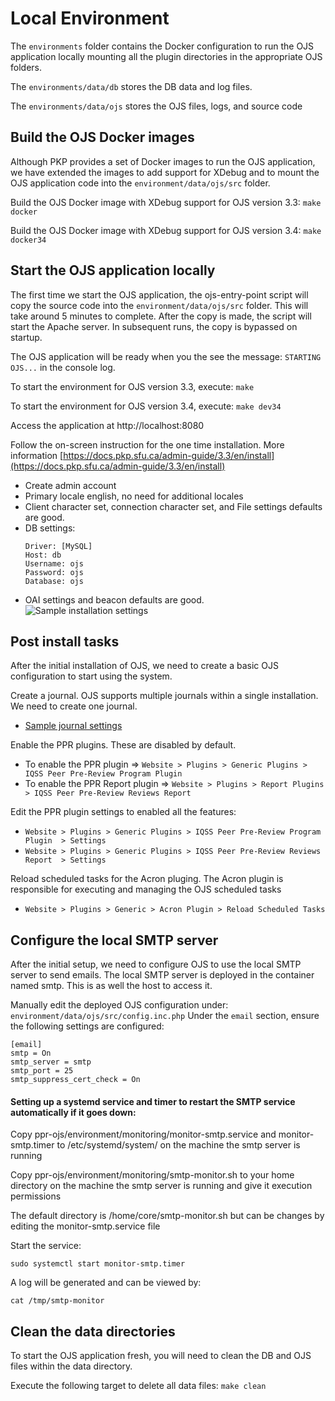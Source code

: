 # Local Environment
The ``environments`` folder contains the Docker configuration to run the OJS application locally
mounting all the plugin directories in the appropriate OJS folders.

The ``environments/data/db`` stores the DB data and log files.

The ``environments/data/ojs`` stores the OJS files, logs, and source code

## Build the OJS Docker images
Although PKP provides a set of Docker images to run the OJS application, we have extended the images to add support
for XDebug and to mount the OJS application code into the ``environment/data/ojs/src`` folder.

Build the OJS Docker image with XDebug support for OJS version 3.3:
``make docker``

Build the OJS Docker image with XDebug support for OJS version 3.4:
``make docker34``

## Start the OJS application locally
The first time we start the OJS application, the ojs-entry-point script will copy the source code into the ``environment/data/ojs/src`` folder.
This will take around 5 minutes to complete. After the copy is made, the script will start the Apache server. In subsequent runs, the copy is bypassed on startup.

The OJS application will be ready when you the see the message: ``STARTING OJS...`` in the console log.

To start the environment for OJS version 3.3, execute:
``make``

To start the environment for OJS version 3.4, execute:
``make dev34``

Access the application at http://localhost:8080

Follow the on-screen instruction for the one time installation. More information [https://docs.pkp.sfu.ca/admin-guide/3.3/en/install](https://docs.pkp.sfu.ca/admin-guide/3.3/en/install)

 - Create admin account
 - Primary locale english, no need for additional locales
 - Client character set, connection character set, and File settings defaults are good.
 - DB settings:
    ```
    Driver: [MySQL]
    Host: db
    Username: ojs
    Password: ojs
    Database: ojs
    ```
 - OAI settings and beacon defaults are good.
 ![Sample installation settings](/img/ojs-installation-settings.png)

## Post install tasks
After the initial installation of OJS, we need to create a basic OJS configuration to start using the system.

Create a journal. OJS supports multiple journals within a single installation. We need to create one journal.
- [Sample journal settings](/img/ojs-create-journal.png)

Enable the PPR plugins. These are disabled by default.
- To enable the PPR plugin => ``Website > Plugins > Generic Plugins > IQSS Peer Pre-Review Program Plugin``
- To enable the PPR Report plugin => ``Website > Plugins > Report Plugins > IQSS Peer Pre-Review Reviews Report``

Edit the PPR plugin settings to enabled all the features:
- ``Website > Plugins > Generic Plugins > IQSS Peer Pre-Review Program Plugin  > Settings``
- ``Website > Plugins > Generic Plugins > IQSS Peer Pre-Review Reviews Report  > Settings``

Reload scheduled tasks for the Acron pluging. The Acron plugin is responsible for executing and managing the OJS scheduled tasks
- ``Website > Plugins > Generic > Acron Plugin > Reload Scheduled Tasks``


## Configure the local SMTP server
After the initial setup, we need to configure OJS to use the local SMTP server to send emails.
The local SMTP server is deployed in the container named smtp. This is as well the host to access it.

Manually edit the deployed OJS configuration under: ``environment/data/ojs/src/config.inc.php``
Under the ``email`` section, ensure the following settings are configured:
```
[email]
smtp = On
smtp_server = smtp
smtp_port = 25
smtp_suppress_cert_check = On
```

#### Setting up a systemd service and timer to restart the SMTP service automatically if it goes down:

Copy ppr-ojs/environment/monitoring/monitor-smtp.service and monitor-smtp.timer to /etc/systemd/system/ on the machine the smtp server is running

Copy ppr-ojs/environment/monitoring/smtp-monitor.sh to your home directory on the machine the smtp server is running and give it execution permissions

The default directory is /home/core/smtp-monitor.sh but can be changes by editing the monitor-smtp.service file

Start the service:
```
sudo systemctl start monitor-smtp.timer
```
A log will be generated and can be viewed by:
```
cat /tmp/smtp-monitor
```

## Clean the data directories
To start the OJS application fresh, you will need to clean the DB and OJS files within the data directory.

Execute the following target to delete all data files:
``make clean``